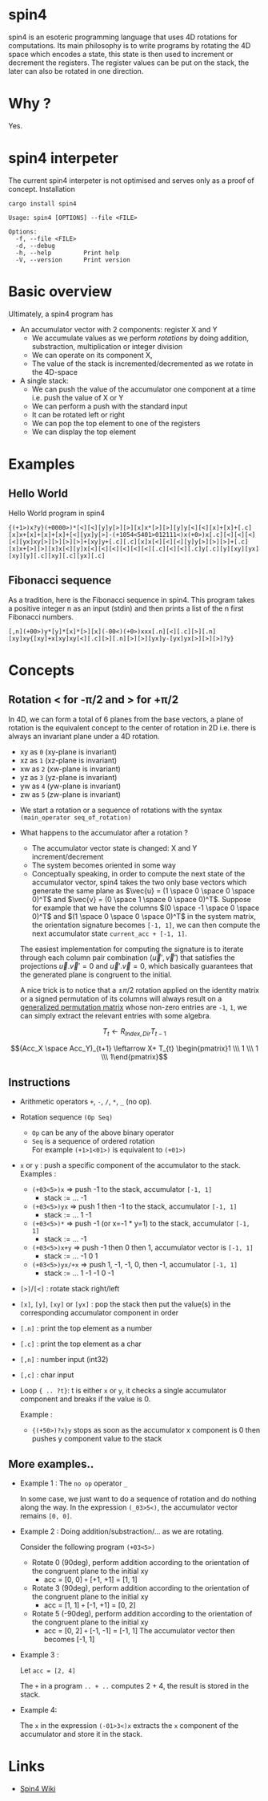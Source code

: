 # spin4
spin4 is an esoteric programming language that uses 4D rotations for computations. Its main philosophy is to write programs by rotating the 4D space which encodes a state, this state is then used to increment or decrement the registers. The register values can be put on the stack, the later can also be rotated in one direction.

# Why ?
Yes.

# spin4 interpeter
The current spin4 interpeter is not optimised and serves only as a proof of concept.
Installation
```
cargo install spin4
```

```
Usage: spin4 [OPTIONS] --file <FILE>

Options:
  -f, --file <FILE>  
  -d, --debug        
  -h, --help         Print help
  -V, --version      Print version
```

# Basic overview
Ultimately, a spin4 program has
- An accumulator vector with 2 components: register X and Y
    - We accumulate values as we perform *rotations* by doing addition, substraction, multiplication or integer division
    - We can operate on its component X, 
    - The value of the stack is incremented/decremented as we rotate in the 4D-space
- A single stack:
    - We can push the value of the accumulator one component at a time i.e. push the value of X or Y
    - We can perform a push with the standard input
    - It can be rotated left or right
    - We can pop the top element to one of the registers
    - We can display the top element

# Examples
## Hello World
Hello World program in spin4
```
{(+1>)x?y}(+0000>)*[<][<][y]y[>][>][x]x*[>][>][y]y[<][<][x]+[x]+[.c][x]x+[x]+[x]+[x]+[<][yx]y[>]-(+1054<5401>012111<)x(+0>)x[.c][<][<][<][<][yx]xy[>][>][>][>]+[xy]y+[.c][.c][x]x[<][<][<][y]y[>][>][>]+[.c][x]x+[>][>][x]x[<][y]x[<][<][<][<][<][<][.c][<][<][.c]y[.c][y][xy][yx][xy][y][.c][xy][.c][yx][.c]
```

## Fibonacci sequence
As a tradition, here is the Fibonacci sequence in spin4. This program takes a positive integer n as an input (stdin) and then prints a list of the n first Fibonacci numbers.
```
[,n](+00>)y*[y]*[x]*[>][x](-00<)(+0>)xxx[.n][<][.c][>][.n][xy]xy{[xy]+x[xy]xy[<][.c][>][.n][>][>][yx]y-[yx]yx[>][>][>]?y}
```
# Concepts
## Rotation < for -π/2 and > for +π/2
In 4D, we can form a total of 6 planes from the base vectors, a plane of rotation is the equivalent concept to the center of rotation in 2D i.e. there is always an invariant plane under a 4D rotation.
- xy as `0` (xy-plane is invariant)
- xz as `1` (xz-plane is invariant)
- xw as `2` (xw-plane is invariant)
- yz as `3` (yz-plane is invariant)
- yw as `4` (yw-plane is invariant)
- zw as `5` (zw-plane is invariant)

* We start a rotation or a sequence of rotations with the syntax `(main_operator seq_of_rotation)`
* What happens to the accumulator after a rotation ?
    - The accumulator vector state is changed: X and Y increment/decrement
    - The system becomes oriented in some way
    - Conceptually speaking, in order to compute the next state of the accumulator vector,
    spin4 takes the two only base vectors which generate the same plane as $\vec{u} = (1 \space 0  \space 0  \space 0)^T$ and $\vec{v} = (0 \space 1 \space 0 \space 0)^T$.
    Suppose for example that we have the columns $(0 \space -1 \space 0 \space 0)^T$ and $(1 \space 0 \space 0 \space 0)^T$ in the system matrix, the orientation signature becomes `[-1, 1]`, we can then compute the next accumulator state `current_acc + [-1, 1]`.

    The easiest implementation for computing the signature is to iterate through each column pair combination $(\vec{u}', \vec{v}')$ that satisfies the projections $\vec{u}.\vec{v}'=0$ and $\vec{u}'.\vec{v}=0$, which basically guarantees that the generated plane is congruent to the initial.

    A nice trick is to notice that a $\pm \pi / 2$ rotation applied on the identity matrix or a signed permutation of its columns will always result on a [generalized permutation matrix](https://en.wikipedia.org/wiki/Generalized_permutation_matrix) whose non-zero entries are `-1`, `1`, we can simply extract the relevant entries with some algebra.

$$T_{t} \leftarrow R_{Index, Dir} T_{t-1}$$

$$(Acc_X \space Acc_Y)_{t+1} \leftarrow
    X+
    T_{t}
    \begin{pmatrix}1 \\\ 1 \\\ 1 \\\ 1\end{pmatrix}$$


## Instructions
- Arithmetic operators `+`, `-`, `/`, `*`, `_` (no op).
- Rotation sequence `(Op Seq)`
    - `Op` can be any of the above binary operator
    - `Seq` is a sequence of ordered rotation\
For example `(+1>1<01>)` is equivalent to `(+01>)`

- `x` or `y` : push a specific component of the accumulator to the stack.\
    Examples :
    - `(+03<5>)x` => push -1 to the stack, accumulator `[-1, 1]`
        - stack := ... -1
    - `(+03<5>)yx` => push 1 then -1 to the stack, accumulator `[-1, 1]`
        - stack := ... 1 -1
    - `(+03<5>)*` => push -1 (or x=-1 * y=1) to the stack, accumulator `[-1, 1]`
        - stack := ... -1
    - `(+03<5>)x+y` => push -1 then 0 then 1, accumulator vector is `[-1, 1]`
        - stack := ... -1 0 1
    - `(+03<5>)yx/+x` => push 1, -1, -1, 0, then -1, accumulator `[-1, 1]`
        - stack := ... 1 -1 -1 0 -1
- `[>]`/`[<]` : rotate stack right/left
- `[x]`, `[y]`, `[xy]` or `[yx]` : pop the stack then put the value(s) in the corresponding accumulator component in order
- `[.n]` : print the top element as a number
- `[.c]` : print the top element as a char
- `[,n]` : number input (int32)
- `[,c]` : char input
- Loop `{ .. ?t}`: t is either `x` or `y`, it checks a single accumulator component and breaks if the value is 0.

    Example :
    - `{(+50>)?x}y` stops as soon as the accumulator x component is 0 then pushes y component value to the stack


## More examples..
- Example 1 : The `no op` operator `_`

    In some case, we just want to do a sequence of rotation and do nothing along the way.
    In the expression `(_03>5<)`, the accumulator vector remains `[0, 0]`.

- Example 2 : Doing addition/substraction/... as we are rotating.
    
    Consider the following program `(+03<5>)`
    - Rotate 0 (90deg), perform addition according to the orientation of the congruent plane to the initial xy
        - acc = [0, 0] `+` [+1, +1] = [1, 1]
    - Rotate 3 (90deg), perform addition according to the orientation of the congruent plane to the initial xy
        - acc = [1, 1] `+` [-1, +1] = [0, 2]
    - Rotate 5 (-90deg), perform addition according to the orientation of the congruent plane to the initial xy
        - acc = [0, 2] `+` [-1, -1] = [-1, 1]
The accumulator vector then becomes [-1, 1]

- Example 3 :

    Let `acc = [2, 4]`

    The `+` in a program `.. + ..` computes 2 + 4, the result is stored in the stack.

- Example 4:

    The `x` in the expression `(-01>3<)x` extracts the `x` component of the accumulator and store it in the stack.

# Links
* [Spin4 Wiki](https://esolangs.org/wiki/Spin4)
